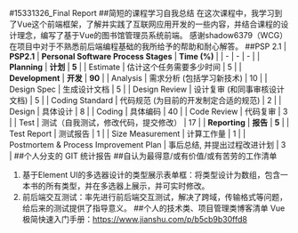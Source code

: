 #15331326_Final Report
##简短的课程学习自我总结
在这次课程中，我学习到了Vue这个前端框架，了解并实践了互联网应用开发的一些内容，并结合课程的设计理念，编写了基于Vue的图书馆管理员系统前端。
感谢shadow6379（WCG）在项目中对于不熟悉前后端编程基础的我所给予的帮助和耐心解答。
##PSP 2.1
| **PSP2.1**                            | **Personal Software Process Stages** | **Time (%)** |
| - | - | - |
| **Planning**                          | **计划**                               | **5**        |
| Estimate                              | 估计这个任务需要多少时间                         | 5            |
| **Development**                       | **开发**                               | **90**       |
| Analysis                              | 需求分析 (包括学习新技术)                       | 10           |
| Design Spec                           | 生成设计文档                               | 5            |
| Design Review                         | 设计复审 (和同事审核设计文档)                     | 5            |
| Coding Standard                       | 代码规范 (为目前的开发制定合适的规范)                 | 2            |
| Design                                | 具体设计                                 | 8            |
| Coding                                | 具体编码                                 | 40           |
| Code Review                           | 代码复审                                 | 3            |
| Test                                  | 测试（自我测试，修改代码，提交修改）                   | 17           |
| **Reporting**                         | **报告**                               | **5**        |
| Test Report                           | 测试报告                                 | 1            |
| Size Measurement                      | 计算工作量                                | 1            |
| Postmortem & Process Improvement Plan | 事后总结, 并提出过程改进计划                      | 3            |
##个人分支的 GIT 统计报告
##自认为最得意/或有价值/或有苦劳的工作清单
1. 基于Element UI的多选器设计的类型展示表单框：将类型设计为数组，包含一本书的所有类型，并在多选器上展示，并可实时修改。
2. 前后端交互测试：率先进行前后端交互测试，解决了跨域，传输格式等问题，给后来的测试提供了指导意义。
##个人的技术类、项目管理类博客清单
Vue极简快速入门手册：https://www.jianshu.com/p/b5cb9b30ffd8
